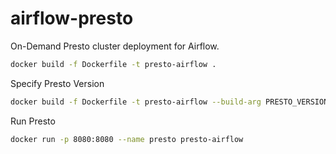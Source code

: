 # airflow-presto
On-Demand Presto cluster deployment for Airflow.

```bash
docker build -f Dockerfile -t presto-airflow .
```

Specify Presto Version

```bash
docker build -f Dockerfile -t presto-airflow --build-arg PRESTO_VERSION={version} .
```

Run Presto

```bash
docker run -p 8080:8080 --name presto presto-airflow
```
